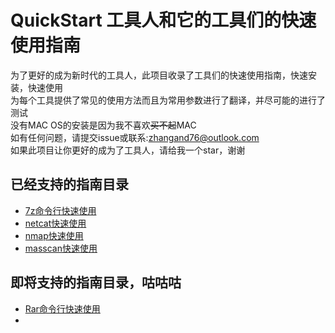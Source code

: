 # QuickStart 工具人和它的工具们的快速使用指南
为了更好的成为新时代的工具人，此项目收录了工具们的快速使用指南，快速安装，快速使用  
为每个工具提供了常见的使用方法而且为常用参数进行了翻译，并尽可能的进行了测试  
没有MAC OS的安装是因为我不喜欢~~买不起~~MAC  
如有任何问题，请提交issue或联系:zhangand76@outlook.com  
如果此项目让你更好的成为了工具人，请给我一个star，谢谢  
## 已经支持的指南目录
+ [7z命令行快速使用](./7z命令行快速使用.md)
+ [netcat快速使用](./netcat快速使用.md)
+ [nmap快速使用](./nmap快速使用.md)
+ [masscan快速使用](./masscan快速使用.md)
## 即将支持的指南目录，咕咕咕
+ [Rar命令行快速使用]()
+ []()
